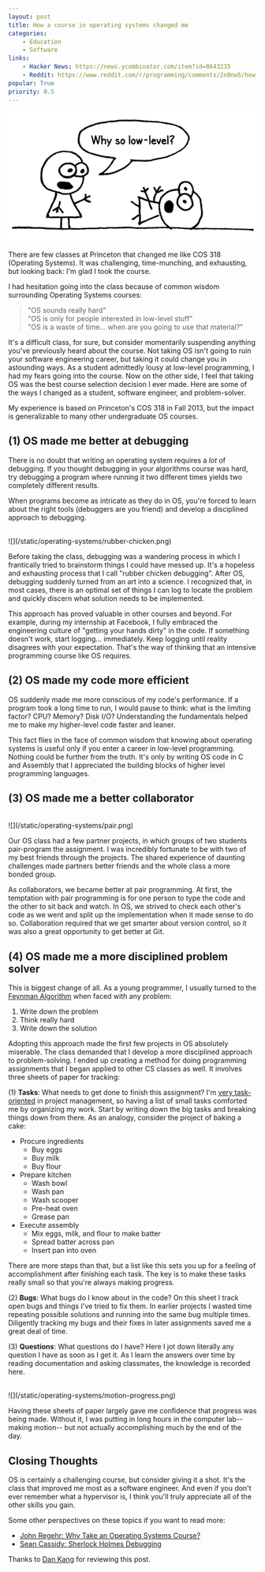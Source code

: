 ```yaml
---
layout: post
title: How a course in operating systems changed me
categories:
    - Education
    - Software
links:
    - Hacker News: https://news.ycombinator.com/item?id=8643235
    - Reddit: https://www.reddit.com/r/programming/comments/2n0nw5/how_a_course_in_operating_systems_changed_me/
popular: True
priority: 0.5
---
```

![](/static/operating-systems/low-level.png)
<br /><br />
There are few classes at Princeton that changed me like COS 318 (Operating Systems). It was challenging, time-munching, and exhausting, but looking back: I'm glad I took the course.

I had hesitation going into the class because of common wisdom surrounding Operating Systems courses:

> "OS sounds really hard" <br />
> "OS is only for people interested in low-level stuff" <br />
> "OS is a waste of time... when are you going to use that material?"

It's a difficult class, for sure, but consider momentarily suspending anything you've previously heard about the course. Not taking OS isn't going to ruin your software engineering career, but taking it could change you in astounding ways. As a student admittedly lousy at low-level programming, I had my fears going into the course. Now on the other side, I feel that taking OS was the best course selection decision I ever made. Here are some of the ways I changed as a student, software engineer, and problem-solver.

My experience is based on Princeton's COS 318 in Fall 2013, but the impact is generalizable to many other undergraduate OS courses.

(1) OS made me better at debugging
---
There is no doubt that writing an operating system requires a *lot* of debugging. If you thought debugging in your algorithms course was hard, try debugging a program where running it two different times yields two completely different results.

When programs become as intricate as they do in OS, you're forced to learn about the right tools (debuggers are you friend) and develop a disciplined approach to debugging.

<br />
![](/static/operating-systems/rubber-chicken.png)

Before taking the class, debugging was a wandering process in which I frantically tried to brainstorm things I could have messed up. It's a hopeless and exhausting process that I call "rubber chicken debugging". After OS, debugging suddenly turned from an art into a science. I recognized that, in most cases, there is an optimal set of things I can log to locate the problem and quickly discern what solution needs to be implemented.

This approach has proved valuable in other courses and beyond. For example, during my internship at Facebook, I fully embraced the engineering culture of "getting your hands dirty" in the code. If something doesn't work, start logging... immediately. Keep logging until reality disagrees with your expectation. That's the way of thinking that an intensive programming course like OS requires.

(2) OS made my code more efficient
---
OS suddenly made me more conscious of my code's performance. If a program took a long time to run, I would pause to think: what is the limiting factor? CPU? Memory? Disk I/O? Understanding the fundamentals helped me to make my higher-level code faster and leaner.

This fact flies in the face of common wisdom that knowing about operating systems is useful only if you enter a career in low-level programming. Nothing could be further from the truth. It's only by writing OS code in C and Assembly that I appreciated the building blocks of higher level programming languages.

(3) OS made me a better collaborator
---
<br />
![](/static/operating-systems/pair.png)

Our OS class had a few partner projects, in which groups of two students pair-program the assignment. I was incredibly fortunate to be with two of my best friends through the projects. The shared experience of daunting challenges made partners better friends and the whole class a more bonded group.

As collaborators, we became better at pair programming. At first, the temptation with pair programming is for one person to type the code and the other to sit back and watch. In OS, we strived to check each other's code as we went and split up the implementation when it made sense to do so. Collaboration required that we get smarter about version control, so it was also a great opportunity to get better at Git.

(4) OS made me a more disciplined problem solver
---
This is biggest change of all. As a young programmer, I usually turned to the [Feynman Algorithm](http://c2.com/cgi/wiki?FeynmanAlgorithm) when faced with any problem:

1. Write down the problem
2. Think really hard
3. Write down the solution

Adopting this approach made the first few projects in OS absolutely miserable. The class demanded that I develop a more disciplined approach to problem-solving. I ended up creating a method for doing programming assignments that I began applied to other CS classes as well. It involves three sheets of paper for tracking:

(1) __Tasks__: What needs to get done to finish this assignment? I'm [very task-oriented](/2013/09/01/organize-projects/) in project management, so having a list of small tasks comforted me by organizing my work. Start by writing down the big tasks and breaking things down from there. As an analogy, consider the project of baking a cake:

- Procure ingredients
    - Buy eggs
    - Buy milk
    - Buy flour
- Prepare kitchen
    - Wash bowl
    - Wash pan
    - Wash scooper
    - Pre-heat oven
    - Grease pan
- Execute assembly
    - Mix eggs, milk, and flour to make batter
    - Spread batter across pan
    - Insert pan into oven

There are more steps than that, but a list like this sets you up for a feeling of accomplishment after finishing each task. The key is to make these tasks really small so that you're always making progress.

(2) __Bugs__: What bugs do I know about in the code? On this sheet I track open bugs and things I've tried to fix them. In earlier projects I wasted time repeating possible solutions and running into the same bug multiple times. Diligently tracking my bugs and their fixes in later assignments saved me a great deal of time.

(3) __Questions__: What questions do I have? Here I  jot down literally any question I have as soon as I get it. As I learn the answers over time by reading documentation and asking classmates, the knowledge is recorded here.

<br />
![](/static/operating-systems/motion-progress.png)

Having these sheets of paper largely gave me confidence that progress was being made. Without it, I was putting in long hours in the computer lab-- making motion-- but not actually accomplishing much by the end of the day.

Closing Thoughts
---
OS is certainly a challenging course, but consider giving it a shot. It's the class that improved me most as a software engineer. And even if you don't ever remember what a hypervisor is, I think you'll truly appreciate all of the other skills you gain.

Some other perspectives on these topics if you want to read more:

- [John Regehr: Why Take an Operating Systems Course?](http://blog.regehr.org/archives/164)
- [Sean Cassidy: Sherlock Holmes Debugging](http://blog.seancassidy.me/sherlock-holmes-debugging.html)

Thanks to [Dan Kang](http://dskang.com/) for reviewing this post.

